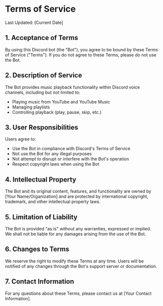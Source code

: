 # Terms of Service

Last Updated: [Current Date]

## 1. Acceptance of Terms
By using this Discord bot (the "Bot"), you agree to be bound by these Terms of Service ("Terms"). If you do not agree to these Terms, please do not use the Bot.

## 2. Description of Service
The Bot provides music playback functionality within Discord voice channels, including but not limited to:
- Playing music from YouTube and YouTube Music
- Managing playlists
- Controlling playback (play, pause, skip, etc.)

## 3. User Responsibilities
Users agree to:
- Use the Bot in compliance with Discord's Terms of Service
- Not use the Bot for any illegal purposes
- Not attempt to disrupt or interfere with the Bot's operation
- Respect copyright laws when using the Bot

## 4. Intellectual Property
The Bot and its original content, features, and functionality are owned by [Your Name/Organization] and are protected by international copyright, trademark, and other intellectual property laws.

## 5. Limitation of Liability
The Bot is provided "as is" without any warranties, expressed or implied. We shall not be liable for any damages arising from the use of the Bot.

## 6. Changes to Terms
We reserve the right to modify these Terms at any time. Users will be notified of any changes through the Bot's support server or documentation.

## 7. Contact Information
For any questions about these Terms, please contact us at [Your Contact Information]. 